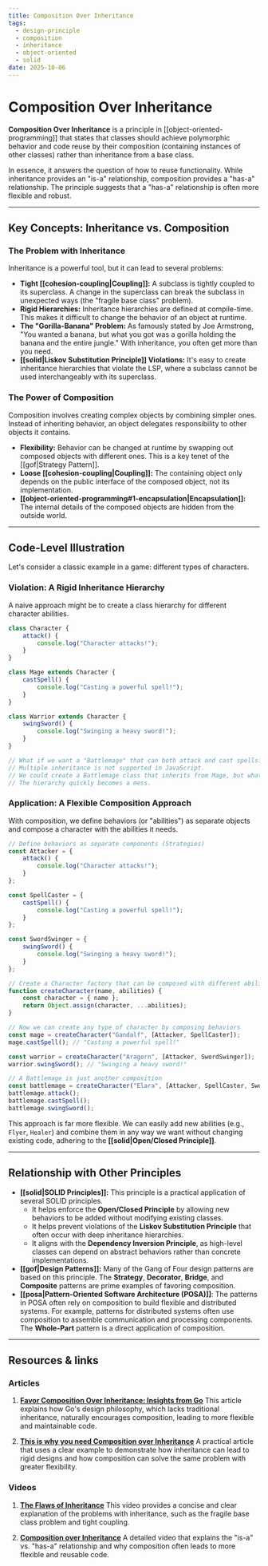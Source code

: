 ```yaml
---
title: Composition Over Inheritance
tags:
  - design-principle
  - composition
  - inheritance
  - object-oriented
  - solid
date: 2025-10-06
---
```

# Composition Over Inheritance

**Composition Over Inheritance** is a principle in [[object-oriented-programming]] that states that classes should achieve polymorphic behavior and code reuse by their composition (containing instances of other classes) rather than inheritance from a base class.

In essence, it answers the question of how to reuse functionality. While inheritance provides an "is-a" relationship, composition provides a "has-a" relationship. The principle suggests that a "has-a" relationship is often more flexible and robust.

---

## Key Concepts: Inheritance vs. Composition

### The Problem with Inheritance

Inheritance is a powerful tool, but it can lead to several problems:

-   **Tight [[cohesion-coupling|Coupling]]:** A subclass is tightly coupled to its superclass. A change in the superclass can break the subclass in unexpected ways (the "fragile base class" problem).
-   **Rigid Hierarchies:** Inheritance hierarchies are defined at compile-time. This makes it difficult to change the behavior of an object at runtime.
-   **The "Gorilla-Banana" Problem:** As famously stated by Joe Armstrong, "You wanted a banana, but what you got was a gorilla holding the banana and the entire jungle." With inheritance, you often get more than you need.
-   **[[solid|Liskov Substitution Principle]] Violations:** It's easy to create inheritance hierarchies that violate the LSP, where a subclass cannot be used interchangeably with its superclass.

### The Power of Composition

Composition involves creating complex objects by combining simpler ones. Instead of inheriting behavior, an object delegates responsibility to other objects it contains.

-   **Flexibility:** Behavior can be changed at runtime by swapping out composed objects with different ones. This is a key tenet of the [[gof|Strategy Pattern]].
-   **Loose [[cohesion-coupling|Coupling]]:** The containing object only depends on the public interface of the composed object, not its implementation.
-   **[[object-oriented-programming#1-encapsulation|Encapsulation]]:** The internal details of the composed objects are hidden from the outside world.

---

## Code-Level Illustration

Let's consider a classic example in a game: different types of characters.

### Violation: A Rigid Inheritance Hierarchy

A naive approach might be to create a class hierarchy for different character abilities.

```javascript
class Character {
    attack() {
        console.log("Character attacks!");
    }
}

class Mage extends Character {
    castSpell() {
        console.log("Casting a powerful spell!");
    }
}

class Warrior extends Character {
    swingSword() {
        console.log("Swinging a heavy sword!");
    }
}

// What if we want a "Battlemage" that can both attack and cast spells?
// Multiple inheritance is not supported in JavaScript.
// We could create a Battlemage class that inherits from Mage, but what if we also want a Warrior that can use some magic?
// The hierarchy quickly becomes a mess.
```

### Application: A Flexible Composition Approach

With composition, we define behaviors (or "abilities") as separate objects and compose a character with the abilities it needs.

```javascript
// Define behaviors as separate components (Strategies)
const Attacker = {
    attack() {
        console.log("Character attacks!");
    }
};

const SpellCaster = {
    castSpell() {
        console.log("Casting a powerful spell!");
    }
};

const SwordSwinger = {
    swingSword() {
        console.log("Swinging a heavy sword!");
    }
};

// Create a Character factory that can be composed with different abilities
function createCharacter(name, abilities) {
    const character = { name };
    return Object.assign(character, ...abilities);
}

// Now we can create any type of character by composing behaviors
const mage = createCharacter("Gandalf", [Attacker, SpellCaster]);
mage.castSpell(); // "Casting a powerful spell!"

const warrior = createCharacter("Aragorn", [Attacker, SwordSwinger]);
warrior.swingSword(); // "Swinging a heavy sword!"

// A Battlemage is just another composition
const battlemage = createCharacter("Elara", [Attacker, SpellCaster, SwordSwinger]);
battlemage.attack();
battlemage.castSpell();
battlemage.swingSword();
```
This approach is far more flexible. We can easily add new abilities (e.g., `Flyer`, `Healer`) and combine them in any way we want without changing existing code, adhering to the **[[solid|Open/Closed Principle]]**.

---

## Relationship with Other Principles

-   **[[solid|SOLID Principles]]:** This principle is a practical application of several SOLID principles.
    -   It helps enforce the **Open/Closed Principle** by allowing new behaviors to be added without modifying existing classes.
    -   It helps prevent violations of the **Liskov Substitution Principle** that often occur with deep inheritance hierarchies.
    -   It aligns with the **Dependency Inversion Principle**, as high-level classes can depend on abstract behaviors rather than concrete implementations.
-   **[[gof|Design Patterns]]:** Many of the Gang of Four design patterns are based on this principle. The **Strategy**, **Decorator**, **Bridge**, and **Composite** patterns are prime examples of favoring composition.
-   **[[posa|Pattern-Oriented Software Architecture (POSA)]]**: The patterns in POSA often rely on composition to build flexible and distributed systems. For example, patterns for distributed systems often use composition to assemble communication and processing components. The **Whole-Part** pattern is a direct application of composition.

---

## Resources & links

### Articles

1.  **[Favor Composition Over Inheritance: Insights from Go](https://syntactic-sugar.dev/blog/nested-route/composition-over-inheritance)**
    This article explains how Go's design philosophy, which lacks traditional inheritance, naturally encourages composition, leading to more flexible and maintainable code.

2.  **[This is why you need Composition over Inheritance](https://theburningmonk.com/2015/03/this-is-why-you-need-composition-over-inheritance/)**
    A practical article that uses a clear example to demonstrate how inheritance can lead to rigid designs and how composition can solve the same problem with greater flexibility.

### Videos

1.  **[The Flaws of Inheritance](https://www.youtube.com/watch?v=hxGOiiR9ZKg)**
    This video provides a concise and clear explanation of the problems with inheritance, such as the fragile base class problem and tight coupling.

2.  **[Composition over Inheritance](https://www.youtube.com/watch?v=wfMtDGfHWpA)**
    A detailed video that explains the "is-a" vs. "has-a" relationship and why composition often leads to more flexible and reusable code.

